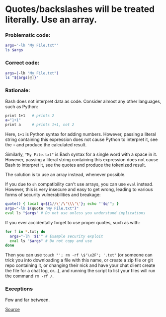 # Quotes/backslashes will be treated literally. Use an array.

### Problematic code:

```sh
args='-lh "My File.txt"'
ls $args
```

### Correct code:

```sh
args=(-lh "My File.txt")
ls "${args[@]}"
```

### Rationale:

Bash does not interpret data as code. Consider almost any other languages, such as Python:

```sh
print 1+1   # prints 2
a="1+1"
print a     # prints 1+1, not 2
```

Here, `1+1` is Python syntax for adding numbers. However, passing a literal string containing this expression does not cause Python to interpret it, see the `+` and produce the calculated result.

Similarly, `"My File.txt"` is Bash syntax for a single word with a space in it. However, passing a literal string containing this expression does not cause Bash to interpret it, see the quotes and produce the tokenized result.

The solution is to use an array instead, whenever possible.

If you due to `sh` compatibility can't use arrays, you can use `eval` instead. However, this is very insecure and easy to get wrong, leading to various forms of security vulnerabilities and breakage:

```sh
quote() { local q=${1//\'/\'\\\'\'}; echo "'$q'"; }
args="-lh $(quote "My File.txt")"
eval ls "$args" # Do not use unless you understand implications
```

If you ever accidentally forget to use proper quotes, such as with:

```sh
for f in *.txt; do
  args="-lh '$1'" # Example security exploit
  eval ls "$args" # Do not copy and use
done
```

Then you can use `touch "'; rm -rf \$'\x2F'; '.txt"`  (or someone can trick you into downloading a file with this name, or create a zip file or git repo containing it, or changing their nick and have your chat client create the file for a chat log, or...), and running the script to list your files will run the command `rm -rf /`.

### Exceptions

Few and far between.

[Source](https://github.com/koalaman/shellcheck/wiki/SC2089)

